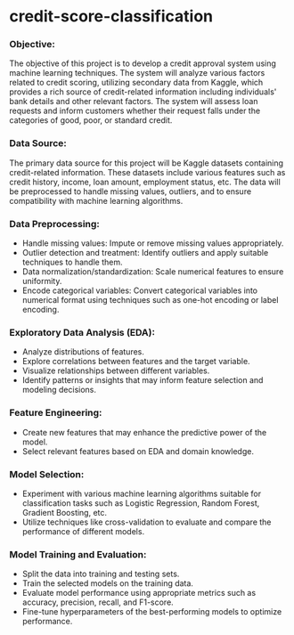 # credit-score-classification

### Objective:

The objective of this project is to develop a credit approval system using machine learning techniques. The system will analyze various factors related to credit scoring, utilizing secondary data from Kaggle, which provides a rich source of credit-related information including individuals' bank details and other relevant factors. The system will assess loan requests and inform customers whether their request falls under the categories of good, poor, or standard credit.

### Data Source:

The primary data source for this project will be Kaggle datasets containing credit-related information. These datasets include various features such as credit history, income, loan amount, employment status, etc. The data will be preprocessed to handle missing values, outliers, and to ensure compatibility with machine learning algorithms.

### Data Preprocessing:

* Handle missing values: Impute or remove missing values appropriately.
* Outlier detection and treatment: Identify outliers and apply suitable techniques to handle them.
* Data normalization/standardization: Scale numerical features to ensure uniformity.
* Encode categorical variables: Convert categorical variables into numerical format using techniques such as one-hot encoding or label encoding.

### Exploratory Data Analysis (EDA):

* Analyze distributions of features.
* Explore correlations between features and the target variable.
* Visualize relationships between different variables.
* Identify patterns or insights that may inform feature selection and modeling decisions.

### Feature Engineering:

* Create new features that may enhance the predictive power of the model.
* Select relevant features based on EDA and domain knowledge.

### Model Selection:

* Experiment with various machine learning algorithms suitable for classification tasks such as Logistic Regression, Random Forest, Gradient Boosting, etc.
* Utilize techniques like cross-validation to evaluate and compare the performance of different models.

### Model Training and Evaluation:

* Split the data into training and testing sets.
* Train the selected models on the training data.
* Evaluate model performance using appropriate metrics such as accuracy, precision, recall, and F1-score.
* Fine-tune hyperparameters of the best-performing models to optimize performance.

